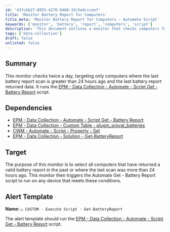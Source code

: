 ```yaml
---
id: '43fcbb27-0955-4270-9460-33c5e8ccceef'
title: 'Monitor Battery Report for Computers'
title_meta: 'Monitor Battery Report for Computers - Automate Script'
keywords: ['monitor', 'battery', 'report', 'computers', 'script']
description: 'This document outlines a monitor that checks computers for battery report data, triggering a script to collect the latest battery information if the last scan was over 24 hours ago. It includes dependencies, target criteria, and an alert template for execution.'
tags: ['data-collection']
draft: false
unlisted: false
---
```


## Summary

This monitor checks twice a day, targeting only computers where the last battery report scan is greater than 24 hours ago and the last battery report returned data. It runs the [EPM - Data Collection - Automate - Script Get - Battery Report](<../scripts/EPM - Data Collection - Automate - Script Get - Battery Report.md>) script.

## Dependencies

- [EPM - Data Collection - Automate - Script Get - Battery Report](<../scripts/EPM - Data Collection - Automate - Script Get - Battery Report.md>)
- [EPM - Data Collection - Custom Table - plugin_proval_batteries](<../tables/plugin_proval_batteries.md>)
- [CWM - Automate - Script - Property - Set](<../scripts/Property - Set.md>)
- [EPM - Data Collection - Solution - Get-BatteryReport](https://proval.itglue.com/DOC-5078775-11149927)

## Target

The purpose of this monitor is to select all computers that have returned a valid battery report in the past or where the last scan was more than 24 hours ago. This monitor then triggers the Automate Get - Battery Report script to run on any device that meets these conditions.

## Alert Template

**Name:** `△ CUSTOM - Execute Script - Get-BatteryReport`

The alert template should run the [EPM - Data Collection - Automate - Script Get - Battery Report](<../scripts/EPM - Data Collection - Automate - Script Get - Battery Report.md>) script.
